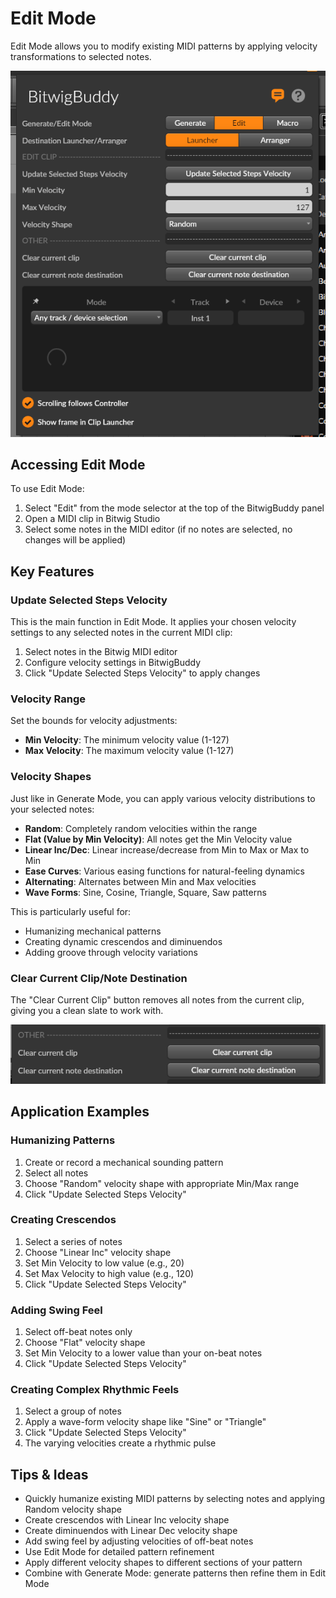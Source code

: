 # Edit Mode

Edit Mode allows you to modify existing MIDI patterns by applying velocity transformations to selected notes.

![Edit Mode Panel](../../images/Edit-Mode.png)

## Accessing Edit Mode

To use Edit Mode:
1. Select "Edit" from the mode selector at the top of the BitwigBuddy panel
2. Open a MIDI clip in Bitwig Studio
3. Select some notes in the MIDI editor (if no notes are selected, no changes will be applied)

## Key Features

### Update Selected Steps Velocity

This is the main function in Edit Mode. It applies your chosen velocity settings to any selected notes in the current MIDI clip:

1. Select notes in the Bitwig MIDI editor
2. Configure velocity settings in BitwigBuddy
3. Click "Update Selected Steps Velocity" to apply changes

### Velocity Range

Set the bounds for velocity adjustments:

- **Min Velocity**: The minimum velocity value (1-127) 
- **Max Velocity**: The maximum velocity value (1-127)

### Velocity Shapes

Just like in Generate Mode, you can apply various velocity distributions to your selected notes:

- **Random**: Completely random velocities within the range
- **Flat (Value by Min Velocity)**: All notes get the Min Velocity value
- **Linear Inc/Dec**: Linear increase/decrease from Min to Max or Max to Min
- **Ease Curves**: Various easing functions for natural-feeling dynamics
- **Alternating**: Alternates between Min and Max velocities
- **Wave Forms**: Sine, Cosine, Triangle, Square, Saw patterns

This is particularly useful for:
- Humanizing mechanical patterns
- Creating dynamic crescendos and diminuendos
- Adding groove through velocity variations

### Clear Current Clip/Note Destination

The "Clear Current Clip" button removes all notes from the current clip, giving you a clean slate to work with.

![Clear Current Clip and Note Destination](../../images/Other.png)

## Application Examples

### Humanizing Patterns

1. Create or record a mechanical sounding pattern
2. Select all notes
3. Choose "Random" velocity shape with appropriate Min/Max range
4. Click "Update Selected Steps Velocity"

### Creating Crescendos

1. Select a series of notes
2. Choose "Linear Inc" velocity shape
3. Set Min Velocity to low value (e.g., 20)
4. Set Max Velocity to high value (e.g., 120)
5. Click "Update Selected Steps Velocity"

### Adding Swing Feel

1. Select off-beat notes only
2. Choose "Flat" velocity shape
3. Set Min Velocity to a lower value than your on-beat notes
4. Click "Update Selected Steps Velocity"

### Creating Complex Rhythmic Feels

1. Select a group of notes
2. Apply a wave-form velocity shape like "Sine" or "Triangle"
3. Click "Update Selected Steps Velocity"
4. The varying velocities create a rhythmic pulse

## Tips & Ideas

- Quickly humanize existing MIDI patterns by selecting notes and applying Random velocity shape
- Create crescendos with Linear Inc velocity shape
- Create diminuendos with Linear Dec velocity shape
- Add swing feel by adjusting velocities of off-beat notes
- Use Edit Mode for detailed pattern refinement
- Apply different velocity shapes to different sections of your pattern
- Combine with Generate Mode: generate patterns then refine them in Edit Mode
